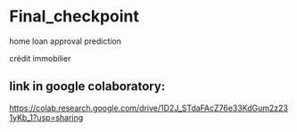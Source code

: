 # Final_checkpoint
home loan approval prediction

crédit immobilier

link in google colaboratory:
----------------------------

https://colab.research.google.com/drive/1D2J_STdaFAcZ76e33KdGum2z231yKb_1?usp=sharing
